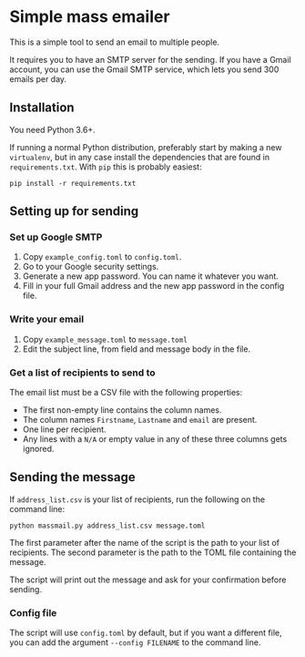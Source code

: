 
# Simple mass emailer

This is a simple tool to send an email to multiple people.

It requires you to have an SMTP server for the sending.
If you have a Gmail account, you can use the Gmail SMTP
service, which lets you send 300 emails per day.

## Installation

You need Python 3.6+.

If running a normal Python distribution, preferably start by making a new `virtualenv`,
but in any case install the dependencies that are found in `requirements.txt`.
With `pip` this is probably easiest:

```shell
pip install -r requirements.txt
```

## Setting up for sending

### Set up Google SMTP

1. Copy `example_config.toml` to `config.toml`.
2. Go to your Google security settings.
3. Generate a new app password. You can name it whatever you want.
4. Fill in your full Gmail address and the new app password in the config file.

### Write your email

1. Copy `example_message.toml` to `message.toml`
2. Edit the subject line, from field and message body in the file.

### Get a list of recipients to send to

The email list must be a CSV file with the following properties:

- The first non-empty line contains the column names.
- The column names `Firstname`, `Lastname` and `email` are present.
- One line per recipient.
- Any lines with a `N/A` or empty value in any of these three columns gets ignored.

## Sending the message

If `address_list.csv` is your list of recipients, run the following on the command line:

```shell
python massmail.py address_list.csv message.toml
```

The first parameter after the name of the script is the path to your list of recipients.
The second parameter is the path to the TOML file containing the message.

The script will print out the message and ask for your confirmation before sending.

### Config file

The script will use `config.toml` by default, but if you want a different file, you can add the argument `--config FILENAME` to the command line.
